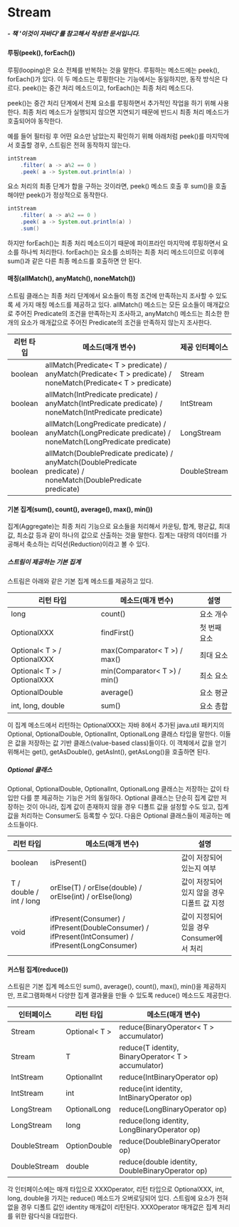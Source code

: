 # Stream

##### - 책 '이것이 자바다'를 참고해서 작성한 문서입니다.



#### 루핑(peek(), forEach())

루핑(looping)은 요소 전체를 반복하는 것을 말한다. 루핑하는 메소드에는 peek(), forEach()가 있다. 이 두 메소드는 루핑한다는 기능에서는 동일하지만, 동작 방식은 다르다. peek()는 중간 처리 메소드이고, forEach()는 최종 처리 메소드다.

peek()는 중간 처리 단계에서 전체 요소를 루핑하면서 추가적인 작업을 하기 위해 사용한다. 최종 처리 메소드가 실행되지 않으면 지연되기 때문에 반드시 최종 처리 메소드가 호출되어야 동작한다.

예를 들어 필터링 후 어떤 요소만 남았는지 확인하기 위해 아래처럼 peek()를 마지막에서 호출할 경우, 스트림은 전혀 동작하지 않는다.

```java
intStream
	.filter( a -> a%2 == 0 )
	.peek( a -> System.out.println(a) )
```

요소 처리의 최종 단계가 합을 구하는 것이라면, peek() 메소드 호출 후 sum()을 호출해야만 peek()가 정상적으로 동작한다.

```java
intStream
	.filter( a -> a%2 == 0 )
	.peek( a -> System.out.println(a) )
	.sum()
```

하지만 forEach()는 최종 처리 메소드이기 때문에 파이프라인 마지막에 루핑하면서 요소를 하나씩 처리한다. forEach()는 요소를 소비하는 최종 처리 메소드이므로 이후에 sum()과 같은 다른 최종 메소드를 호출하면 안 된다.



#### 매칭(allMatch(), anyMatch(), noneMatch())

스트림 클래스는 최종 처리 단계에서 요소들이 특정 조건에 만족하는지 조사할 수 있도록 세 가지 매칭 메소드를 제공하고 있다. allMatch() 메소드는 모든 요소들이 매개값으로 주어진 Predicate의 조건을 만족하는지 조사하고, anyMatch() 메소드는 최소한 한 개의 요소가 매개값으로 주어진 Predicate의 조건을 만족하지 않는지 조사한다.

| 리턴 타입 | 메소드(매개 변수)                                            | 제공 인터페이스 |
| --------- | ------------------------------------------------------------ | --------------- |
| boolean   | allMatch(Predicate< T > predicate) / anyMatch(Predicate< T > predicate) / noneMatch(Predicate< T > predicate) | Stream          |
| boolean   | allMatch(IntPredicate predicate) / anyMatch(IntPredicate predicate) / noneMatch(IntPredicate predicate) | IntStream       |
| boolean   | allMatch(LongPredicate predicate) / anyMatch(LongPredicate predicate) / noneMatch(LongPredicate predicate) | LongStream      |
| boolean   | allMatch(DoublePredicate predicate) / anyMatch(DoublePredicate predicate) / noneMatch(DoublePredicate predicate) | DoubleStream    |



#### 기본 집계(sum(), count(), average(), max(), min())

집계(Aggregate)는 최종 처리 기능으로 요소들을 처리해서 카운팅, 합계, 평균값, 최대값, 최소값 등과 같이 하나의 값으로 산출하는 것을 말한다. 집계는 대량의 데이터를 가공해서 축소하는 리덕션(Reduction)이라고 볼 수 있다.

##### 스트림이 제공하는 기본 집계

스트림은 아래와 같은 기본 집계 메소드를 제공하고 있다.

| 리턴 타입                   | 메소드(매개 변수)            | 설명         |
| --------------------------- | ---------------------------- | ------------ |
| long                        | count()                      | 요소 개수    |
| OptionalXXX                 | findFirst()                  | 첫 번째 요소 |
| Optional< T > / OptionalXXX | max(Comparator< T >) / max() | 최대 요소    |
| Optional< T > / OptionalXXX | min(Comparator< T >) / min() | 최소 요소    |
| OptionalDouble              | average()                    | 요소 평균    |
| int, long, double           | sum()                        | 요소 총합    |

이 집계 메소드에서 리턴하는 OptionalXXX는 자바 8에서 추가된 java.util 패키지의 Optional, OptionalDouble, OptionalInt, OptionalLong 클래스 타입을 말한다. 이들은 값을 저장하는 값 기반 클래스(value-based class)들이다. 이 객체에서 값을 얻기 위해서는 get(), getAsDouble(), getAsInt(), getAsLong()을 호출하면 된다.

##### Optional 클래스

Optional, OptionalDouble, OptionalInt, OptionalLong 클래스는 저장하는 값이 타입만 다를 뿐 제공하는 기능은 거의 동일하다. Optional 클래스는 단순히 집계 값만 저장하는 것이 아니라, 집계 값이 존재하지 않을 경우 디폴트 값을 설정할 수도 있고, 집계 값을 처리하는 Consumer도 등록할 수 있다. 다음은 Optional 클래스들이 제공하는 메소드들이다.

| 리턴 타입               | 메소드(매개 변수)                                            | 설명                                        |
| ----------------------- | ------------------------------------------------------------ | ------------------------------------------- |
| boolean                 | isPresent()                                                  | 값이 저장되어 있는지 여부                   |
| T / double / int / long | orElse(T) / orElse(double) / orElse(int) / orElse(long)      | 값이 저장되어 있지 않을 경우 디폴트 값 지정 |
| void                    | ifPresent(Consumer) / ifPresent(DoubleConsumer) / ifPresent(IntConsumer) / ifPresent(LongConsumer) | 값이 지정되어 있을 경우 Consumer에서 처리   |



#### 커스텀 집계(reduce())

스트림은 기본 집계 메소드인 sum(), average(), count(), max(), min()을 제공하지만, 프로그램화해서 다양한 집계 결과물을 만들 수 있도록 reduce() 메소드도 제공한다.

| 인터페이스   | 리턴 타입     | 메소드(매개 변수)                                   |
| ------------ | ------------- | --------------------------------------------------- |
| Stream       | Optional< T > | reduce(BinaryOperator< T > accumulator)             |
| Stream       | T             | reduce(T identity, BinaryOperator< T > accumulator) |
| IntStream    | OptionalInt   | reduce(IntBinaryOperator op)                        |
| IntStream    | int           | reduce(int identity, IntBinaryOperator op)          |
| LongStream   | OptionalLong  | reduce(LongBinaryOperator op)                       |
| LongStream   | long          | reduce(long identity, LongBinaryOperator op)        |
| DoubleStream | OptionDouble  | reduce(DoubleBinaryOperator op)                     |
| DoubleStream | double        | reduce(double identity, DoubleBinaryOperator op)    |

각 인터페이스에는 매개 타입으로 XXXOperator, 리턴 타입으로 OptionalXXX, int, long, double을 가지는 reduce() 메소드가 오버로딩되어 있다. 스트림에 요소가 전혀 없을 경우 디폴트 값인 identity 매개값이 리턴된다. XXXOperator 매개값은 집계 처리를 위한 람다식을 대입한다.